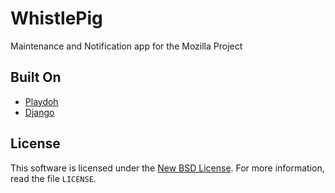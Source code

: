 WhistlePig
==========

Maintenance and Notification app for the Mozilla Project 

Built On
--------

* [Playdoh][gh-playdoh]
* [Django][django]

[django]: http://www.djangoproject.com/
[gh-playdoh]: https://github.com/mozilla/playdoh

License
-------
This software is licensed under the [New BSD License][BSD]. For more
information, read the file ``LICENSE``.

[BSD]: http://creativecommons.org/licenses/BSD/
